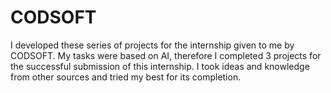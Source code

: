 # CODSOFT
I developed these series of projects for the internship given to me by CODSOFT. My tasks were based on AI, therefore I completed 3 projects for the successful submission of this internship. I took ideas and knowledge from other sources and tried my best for its completion. 

